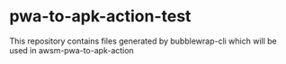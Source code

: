 # pwa-to-apk-action-test
This repository contains files generated by bubblewrap-cli which will be used in awsm-pwa-to-apk-action
